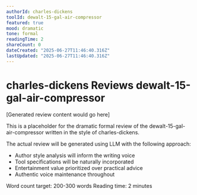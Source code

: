 ```yaml
---
authorId: charles-dickens
toolId: dewalt-15-gal-air-compressor
featured: true
mood: dramatic
tone: formal
readingTime: 2
shareCount: 0
dateCreated: "2025-06-27T11:46:40.316Z"
lastUpdated: "2025-06-27T11:46:40.316Z"
---
```


# charles-dickens Reviews dewalt-15-gal-air-compressor

[Generated review content would go here]

This is a placeholder for the dramatic formal review of the dewalt-15-gal-air-compressor written in the style of charles-dickens.

The actual review will be generated using LLM with the following approach:

- Author style analysis will inform the writing voice
- Tool specifications will be naturally incorporated
- Entertainment value prioritized over practical advice
- Authentic voice maintenance throughout

Word count target: 200-300 words
Reading time: 2 minutes

